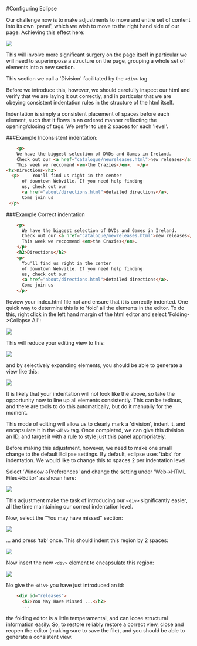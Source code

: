 #Configuring Eclipse

Our challenge now is to make adjustments to move and entire set of content into its own 'panel', which we wish to move to the right hand side of our page. Achieving this effect here:

![](./img/x14.png)

This will involve more significant surgery on the page itself in particular we will need to superimpose a structure on the page, grouping a whole set of elements into a new section.

This section we call a 'Division' facilitated by the `<div>` tag.

Before we introduce this, however, we should carefully inspect our html and verify that we are laying it out correctly, and in particular that we are obeying consistent indentation rules in the structure of the html itself. 

Indentation is simply a consistent placement of spaces before each element, such that it flows in an ordered manner reflecting the opening/closing of tags. We prefer to use 2 spaces for each 'level'.

###Example Inconsistent indentation:

~~~html
    <p>
    We have the biggest selection of DVDs and Games in Ireland. 
    Check out our <a href="catalogue/newreleases.html">new releases</a>, 
    This week we reccomend <em>the Crazies</em>.  </p>
<h2>Directions</h2>
  <p>     You'll find us right in the center 
      of downtown Webville. If you need help finding
      us, check out our 
      <a href="about/directions.html">detailed directions</a>. 
      Come join us
 </p>
~~~

###Example Correct indentation

~~~html
    <p>
      We have the biggest selection of DVDs and Games in Ireland. 
      Check out our <a href="catalogue/newreleases.html">new releases</a>, 
      This week we reccomend <em>the Crazies</em>.  
    </p>
    <h2>Directions</h2>
    <p>
      You'll find us right in the center 
      of downtown Webville. If you need help finding
      us, check out our 
      <a href="about/directions.html">detailed directions</a>. 
      Come join us
    </p>
~~~

Review your index.html file not and ensure that it is correctly indented. One quick way to determine this is to 'fold' all the elements in the editor. To do this, right click in the left hand margin of the html editor and select 'Folding->Collapse All':

![](./img/10.png)

This will reduce your editing view to this:

![](./img/11.png)

and by selectively expanding elements, you should be able to generate a view like this:

![](./img/x08.png)

It is likely that your indentation will not look like the above, so take the opportunity now to line up all elements consistently. This can be tedious, and there are tools to do this automatically, but do it manually for the moment.

This mode of editing will allow us to clearly mark a 'division', indent it, and encapsulate it in the `<div>` tag. Once completed, we can give this division an ID, and target it with a rule to style just this panel appropriately.

Before making this adjustment, however, we need to make one small change to the default Eclipse settings. By default, eclipse uses 'tabs' for indentation. We would like to change this to spaces 2 per indentation level.

Select 'Window->Preferences' and change the setting under 'Web->HTML Files->Editor' as shown here:

![](./img/13.png)

This adjustment make the task of introducing our `<div>` significantly easier, all the time maintaining our correct indentation level.

Now, select the "You may have missed" section:

![](./img/x09.png)

... and press 'tab' once. This should indent this region by 2 spaces:

![](./img/x10.png)

Now insert the new `<div>` element to encapsulate this region:

![](./img/x12.png)

No give the `<div>` you have just introduced an id:

~~~html
    <div id="releases">
      <h2>You May Have Missed ...</h2>
      ...
~~~

the folding editor is a little temperamental, and can loose structural information easily. So, to restore reliably restore a correct view, close and reopen the editor (making sure to save the file), and you should be able to generate a consistent view.










